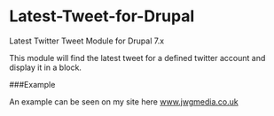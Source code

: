 Latest-Tweet-for-Drupal
=======================

Latest Twitter Tweet Module for Drupal 7.x

This module will find the latest tweet for a defined twitter account and display it in a block.

###Example

An example can be seen on my site here www.jwgmedia.co.uk
